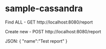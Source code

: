 # sample-cassandra

Find ALL - GET
http://localhost:8080/report


Create new - POST
http://localhost:8080/report

JSON:
{
	"name":"Test report"
}
